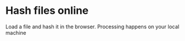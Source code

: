 # Hash files online
Load a file and hash it in the browser. Processing happens on your local machine
